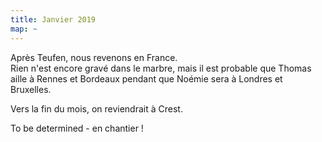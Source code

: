 ```yaml
---
title: Janvier 2019
map: ~
---
```


Après Teufen, nous revenons en France.  
Rien n'est encore gravé dans le marbre, mais il est probable que Thomas aille à Rennes et Bordeaux pendant que Noémie sera à Londres et Bruxelles.

Vers la fin du mois, on reviendrait à Crest.

To be determined - en chantier !
